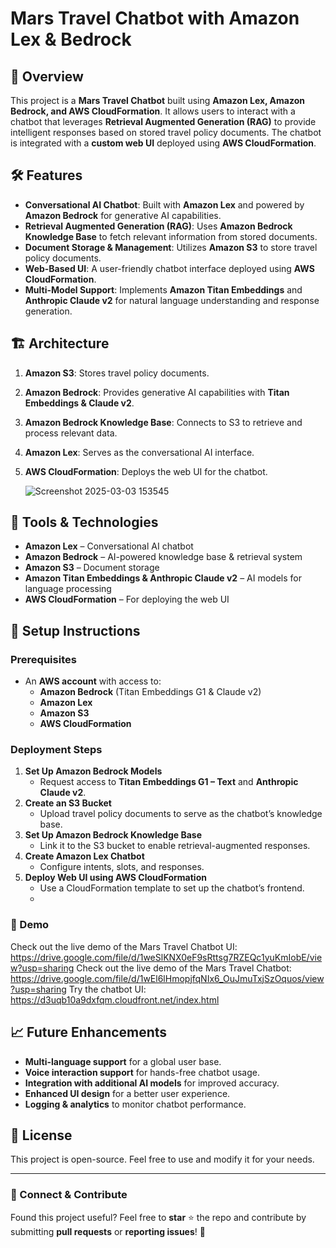 # Mars Travel Chatbot with Amazon Lex & Bedrock

## 🚀 Overview
This project is a **Mars Travel Chatbot** built using **Amazon Lex, Amazon Bedrock, and AWS CloudFormation**. It allows users to interact with a chatbot that leverages **Retrieval Augmented Generation (RAG)** to provide intelligent responses based on stored travel policy documents. The chatbot is integrated with a **custom web UI** deployed using **AWS CloudFormation**.

## 🛠 Features
- **Conversational AI Chatbot**: Built with **Amazon Lex** and powered by **Amazon Bedrock** for generative AI capabilities.
- **Retrieval Augmented Generation (RAG)**: Uses **Amazon Bedrock Knowledge Base** to fetch relevant information from stored documents.
- **Document Storage & Management**: Utilizes **Amazon S3** to store travel policy documents.
- **Web-Based UI**: A user-friendly chatbot interface deployed using **AWS CloudFormation**.
- **Multi-Model Support**: Implements **Amazon Titan Embeddings** and **Anthropic Claude v2** for natural language understanding and response generation.

## 🏗 Architecture
1. **Amazon S3**: Stores travel policy documents.
2. **Amazon Bedrock**: Provides generative AI capabilities with **Titan Embeddings & Claude v2**.
3. **Amazon Bedrock Knowledge Base**: Connects to S3 to retrieve and process relevant data.
4. **Amazon Lex**: Serves as the conversational AI interface.
5. **AWS CloudFormation**: Deploys the web UI for the chatbot.

   ![Screenshot 2025-03-03 153545](https://github.com/user-attachments/assets/4cdfe7be-5ecd-4f7a-be36-336c2806628d)


## 🔧 Tools & Technologies
- **Amazon Lex** – Conversational AI chatbot
- **Amazon Bedrock** – AI-powered knowledge base & retrieval system
- **Amazon S3** – Document storage
- **Amazon Titan Embeddings & Anthropic Claude v2** – AI models for language processing
- **AWS CloudFormation** – For deploying the web UI

## 📌 Setup Instructions
### Prerequisites
- An **AWS account** with access to:
  - **Amazon Bedrock** (Titan Embeddings G1 & Claude v2)
  - **Amazon Lex**
  - **Amazon S3**
  - **AWS CloudFormation**

### Deployment Steps
1. **Set Up Amazon Bedrock Models**
   - Request access to **Titan Embeddings G1 – Text** and **Anthropic Claude v2**.
2. **Create an S3 Bucket**
   - Upload travel policy documents to serve as the chatbot’s knowledge base.
3. **Set Up Amazon Bedrock Knowledge Base**
   - Link it to the S3 bucket to enable retrieval-augmented responses.
4. **Create Amazon Lex Chatbot**
   - Configure intents, slots, and responses.
5. **Deploy Web UI using AWS CloudFormation**
   - Use a CloudFormation template to set up the chatbot’s frontend.
   - 
### 📀 Demo
Check out the live demo of the Mars Travel Chatbot UI: https://drive.google.com/file/d/1weSlKNX0eF9sRttsg7RZEQc1yuKmIobE/view?usp=sharing
Check out the live demo of the Mars Travel Chatbot: https://drive.google.com/file/d/1wEl6lHmopjfqNIx6_OuJmuTxjSzOquos/view?usp=sharing
Try the chatbot UI: https://d3uqb10a9dxfqm.cloudfront.net/index.html

## 📈 Future Enhancements
- **Multi-language support** for a global user base.
- **Voice interaction support** for hands-free chatbot usage.
- **Integration with additional AI models** for improved accuracy.
- **Enhanced UI design** for a better user experience.
- **Logging & analytics** to monitor chatbot performance.

## 📜 License
This project is open-source. Feel free to use and modify it for your needs.

---
### 🚀 Connect & Contribute
Found this project useful? Feel free to **star** ⭐ the repo and contribute by submitting **pull requests** or **reporting issues**! 🎉

